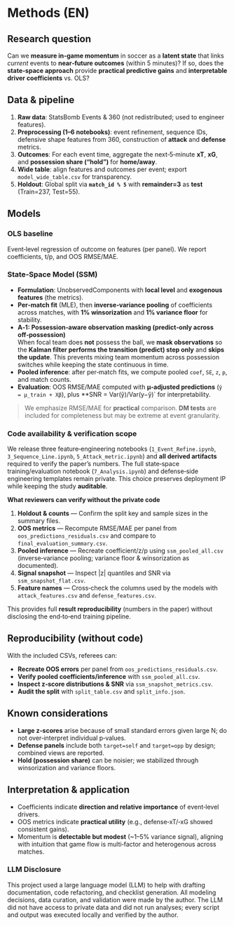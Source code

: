 # Methods (EN)

## Research question
Can we **measure in‑game momentum** in soccer as a **latent state** that links *current* events to **near‑future outcomes** (within 5 minutes)? If so, does the **state‑space approach** provide **practical predictive gains** and **interpretable driver coefficients** vs. OLS?

## Data & pipeline
1. **Raw data**: StatsBomb Events & 360 (not redistributed; used to engineer features).
2. **Preprocessing (1–6 notebooks)**: event refinement, sequence IDs, defensive shape features from 360, construction of **attack** and **defense** metrics.
3. **Outcomes**: For each event time, aggregate the next‑5‑minute **xT**, **xG**, and **possession share (“hold”)** for **home/away**.
4. **Wide table**: align features and outcomes per event; export `model_wide_table.csv` for transparency.
5. **Holdout**: Global split via **`match_id % 5`** with **remainder=3** as **test** (Train=237, Test=55).

## Models
### OLS baseline
Event‑level regression of outcome on features (per panel). We report coefficients, t/p, and OOS RMSE/MAE.

### State‑Space Model (SSM)
- **Formulation**: UnobservedComponents with **local level** and **exogenous features** (the metrics).
- **Per‑match fit** (MLE), then **inverse‑variance pooling** of coefficients across matches,
  with **1% winsorization** and **1% variance floor** for stability.
- **A‑1: Possession‑aware observation masking (predict‑only across off‑possession)**  
  When focal team does **not** possess the ball, we **mask observations** so the
  **Kalman filter performs the transition (predict) step only** and **skips the update**.
  This prevents mixing team momentum across possession switches while keeping the
  state continuous in time.
- **Pooled inference**: after per‑match fits, we compute pooled `coef`, `SE`, `z`, `p`, and match counts.
- **Evaluation**: OOS RMSE/MAE computed with **μ‑adjusted predictions** (`ŷ = μ_train + Xβ`),
  plus **SNR = Var(ŷ)/Var(y−ŷ)` for interpretability.

> We emphasize RMSE/MAE for **practical** comparison. **DM tests** are included for completeness but may be extreme at event granularity.

### Code availability & verification scope

We release three feature‑engineering notebooks (`1_Event_Refine.ipynb`, `3_Sequence_Line.ipynb`,
`5_Attack_metric.ipynb`) and **all derived artifacts** required to verify the paper’s numbers.
The full state‑space training/evaluation notebook (`7_Analysis.ipynb`) and defense‑side
engineering templates remain private. This choice preserves deployment IP while keeping
the study **auditable**.

**What reviewers can verify without the private code**
1) **Holdout & counts** — Confirm the split key and sample sizes in the summary files.  
2) **OOS metrics** — Recompute RMSE/MAE per panel from `oos_predictions_residuals.csv`
   and compare to `final_evaluation_summary.csv`.  
3) **Pooled inference** — Recreate coefficient/z/p using `ssm_pooled_all.csv`
   (inverse‑variance pooling; variance floor & winsorization as documented).  
4) **Signal snapshot** — Inspect |z| quantiles and SNR via `ssm_snapshot_flat.csv`.  
5) **Feature names** — Cross‑check the columns used by the models with
   `attack_features.csv` and `defense_features.csv`.

This provides full **result reproducibility** (numbers in the paper) without disclosing
the end‑to‑end training pipeline.


## Reproducibility (without code)
With the included CSVs, referees can:
- **Recreate OOS errors** per panel from `oos_predictions_residuals.csv`.
- **Verify pooled coefficients/inference** with `ssm_pooled_all.csv`.
- **Inspect z‑score distributions & SNR** via `ssm_snapshot_metrics.csv`.
- **Audit the split** with `split_table.csv` and `split_info.json`.

## Known considerations
- **Large z‑scores** arise because of small standard errors given large N; do not over‑interpret individual p‑values.
- **Defense panels** include both `target=self` and `target=opp` by design; combined views are reported.
- **Hold (possession share)** can be noisier; we stabilized through winsorization and variance floors.


## Interpretation & application
- Coefficients indicate **direction and relative importance** of event‑level drivers.
- OOS metrics indicate **practical utility** (e.g., defense‑xT/‑xG showed consistent gains).
- Momentum is **detectable but modest** (~1–5% variance signal), aligning with intuition that
  game flow is multi‑factor and heterogenous across matches.



### LLM Disclosure
This project used a large language model (LLM) to help with drafting documentation, code refactoring, and checklist generation. All modeling decisions, data curation, and validation were made by the author. The LLM did not have access to private data and did not run analyses; every script and output was executed locally and verified by the author.
